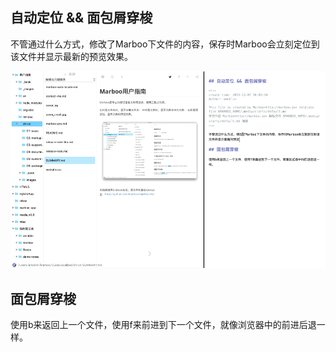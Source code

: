 ## 自动定位 && 面包屑穿梭

<!--
create time: 2015-11-07 10:02:34
Author: amoblin

This file is created by Marboo<http://marboo.io> template file $MARBOO_HOME/.media/starts/default.md
本文件由 Marboo<http://marboo.io> 模板文件 $MARBOO_HOME/.media/starts/default.md 创建
-->

不管通过什么方式，修改了Marboo下文件的内容，保存时Marboo会立刻定位到该文件并显示最新的预览效果。

![](../images/marboo-auto-locate.gif)

## 面包屑穿梭

使用b来返回上一个文件，使用f来前进到下一个文件，就像浏览器中的前进后退一样。
